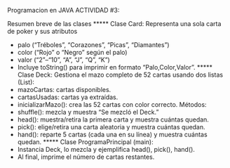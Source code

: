 Programacion en JAVA
ACTIVIDAD #3: 

Resumen breve de las clases
***** Clase Card: Representa una sola carta de poker y sus atributos
* palo (“Tréboles”, “Corazones”, “Picas”, “Diamantes”)
* color (“Rojo” o “Negro” según el palo)
* valor (“2”–“10”, “A”, “J”, “Q”, “K”)
* Incluye toString() para imprimir en formato “Palo,Color,Valor”.
***** Clase Deck: Gestiona el mazo completo de 52 cartas usando dos listas (List<Card>):
* mazoCartas: cartas disponibles.
* cartasUsadas: cartas ya extraídas.
* inicializarMazo(): crea las 52 cartas con color correcto.
Métodos:
* shuffle(): mezcla y muestra “Se mezcló el Deck.”
* head(): muestra/retira la primera carta y muestra cuántas quedan.
* pick(): elige/retira una carta aleatoria y muestra cuántas quedan.
* hand(): reparte 5 cartas (cada una en su línea) y muestra cuántas quedan.
***** Clase ProgramaPrincipal (main):
* Instancia Deck, lo mezcla y ejemplifica head(), pick(), hand().
* Al final, imprime el número de cartas restantes.

